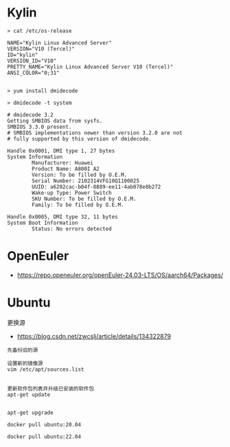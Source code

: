 



# Kylin


```
> cat /etc/os-release

NAME="Kylin Linux Advanced Server"
VERSION="V10 (Tercel)"
ID="kylin"
VERSION_ID="V10"
PRETTY_NAME="Kylin Linux Advanced Server V10 (Tercel)"
ANSI_COLOR="0;31"


```


```
> yum install dmidecode

> dmidecode -t system

# dmidecode 3.2
Getting SMBIOS data from sysfs.
SMBIOS 3.3.0 present.
# SMBIOS implementations newer than version 3.2.0 are not
# fully supported by this version of dmidecode.

Handle 0x0001, DMI type 1, 27 bytes
System Information
        Manufacturer: Huawei
        Product Name: A800I A2
        Version: To be filled by O.E.M.
        Serial Number: 2102314VFG10Q1100025
        UUID: a6202cac-b04f-8889-ee11-4ab078e0b272
        Wake-up Type: Power Switch
        SKU Number: To be filled by O.E.M.
        Family: To be filled by O.E.M.

Handle 0x0005, DMI type 32, 11 bytes
System Boot Information
        Status: No errors detected

```

# OpenEuler

- https://repo.openeuler.org/openEuler-24.03-LTS/OS/aarch64/Packages/





# Ubuntu



更换源
- https://blog.csdn.net/zwcslj/article/details/134322879


``` 
先备份旧的源

设置新的镜像源
vim /etc/apt/sources.list


更新软件包列表并升级已安装的软件包
apt-get update


apt-get upgrade

```



```
docker pull ubuntu:20.04

docker pull ubuntu:22.04
```



